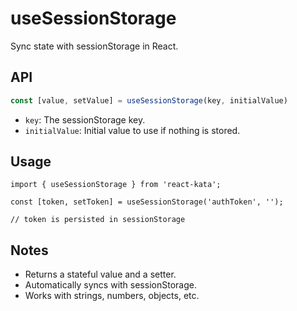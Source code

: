# useSessionStorage

Sync state with sessionStorage in React.

## API
```ts
const [value, setValue] = useSessionStorage(key, initialValue)
```
- `key`: The sessionStorage key.
- `initialValue`: Initial value to use if nothing is stored.

## Usage
```tsx
import { useSessionStorage } from 'react-kata';

const [token, setToken] = useSessionStorage('authToken', '');

// token is persisted in sessionStorage
```

## Notes
- Returns a stateful value and a setter.
- Automatically syncs with sessionStorage.
- Works with strings, numbers, objects, etc.
